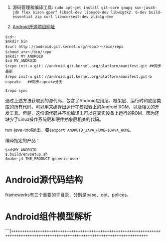 1. 源码管理和编译工具: `sudo apt-get install git-core gnupg sun-java5-jdk flex bison gperf libsdl-dev libesd0-dev libwxgtk2. 6-dev build-essential zip curl libncurses5-dev zlib1g-dev`

2. [Android开源项目网址](http://source.android.com)

```
$cd～
$mkdir bin
$curl http：//android.git.kernel.org/repo＞～/bin/repo
$chmod a+x～/bin/repo
$mkdir MY_ANDROID
$cd MY_ANDROID
$repo init-u git：//android.git.kernel.org/platform/manifest.git ##同步最新
$repo init-u git：//android.git.kernel.org/platform/manifest.git-b cupcake   ##同步cupcake分支

$repo sync
```

通过上述方法获取到的源代码，包含了Android应用层、框架层、运行时和底层类库的所有代码，可以用来编译出运行在模拟器上的Android ROM，以及相关的开发工具。但是，这份源代码并不能编译出可以在真实设备上运行的ROM，因为还缺少了Linux操作系统层和硬件抽象层相关的代码。

run-java-tool抛出，要`$export ANDROID_JAVA_HOME=$JAVA_HOME`.

编译指定的产品：
```
$cd$MY_ANDROID
$.build/envsetup.sh
$make-j4 THE_PRODUCT-generic-user
```


# Android源代码结构
frameworks有三个重要的子目录，分别是base、opt、polices。


# Android组件模型解析
```]`+++++++++++++++++++++++++++++++++++++++++++++++++++++++++++++++++++++++++++++++++++++++++++++++++++++++++++++++++++++++++++++++++++`